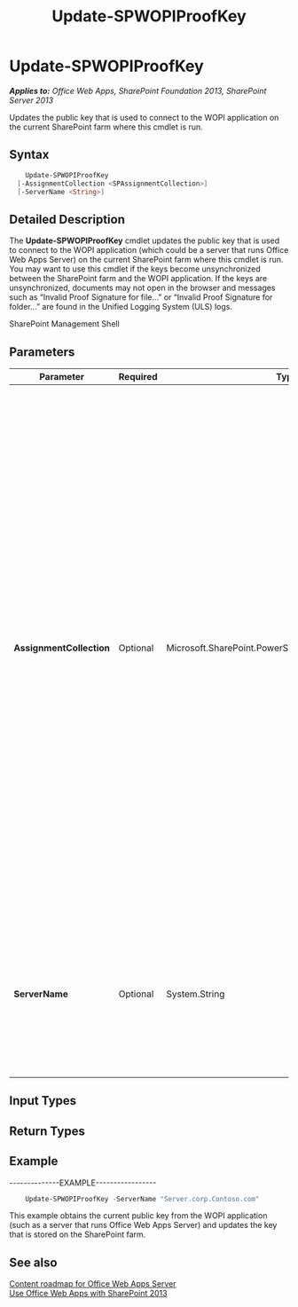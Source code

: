 ﻿---
title: Update-SPWOPIProofKey
TOCTitle: Update-SPWOPIProofKey
ms:assetid: fe7f3a87-082e-4a43-a5f3-7be41d8e91a3
ms:mtpsurl: https://technet.microsoft.com/en-us/library/JJ219460(v=office.15)
ms:contentKeyID: 48409088
ms.date: 10/13/2017
mtps_version: v=office.15
---

# Update-SPWOPIProofKey 

_**Applies to:** Office Web Apps, SharePoint Foundation 2013, SharePoint Server 2013_


Updates the public key that is used to connect to the WOPI application on the current SharePoint farm where this cmdlet is run.

## Syntax

```PowerShell
    Update-SPWOPIProofKey 
  [-AssignmentCollection <SPAssignmentCollection>] 
  [-ServerName <String>]
```

## Detailed Description

The **Update-SPWOPIProofKey** cmdlet updates the public key that is used to connect to the WOPI application (which could be a server that runs Office Web Apps Server) on the current SharePoint farm where this cmdlet is run. You may want to use this cmdlet if the keys become unsynchronized between the SharePoint farm and the WOPI application. If the keys are unsynchronized, documents may not open in the browser and messages such as “Invalid Proof Signature for file…” or “Invalid Proof Signature for folder...” are found in the Unified Logging System (ULS) logs.

SharePoint Management Shell

## Parameters


<table>
<colgroup>
<col style="width: 25%" />
<col style="width: 25%" />
<col style="width: 25%" />
<col style="width: 25%" />
</colgroup>
<thead>
<tr class="header">
<th>Parameter</th>
<th>Required</th>
<th>Type</th>
<th>Description</th>
</tr>
</thead>
<tbody>
<tr class="odd">
<td><p><strong>AssignmentCollection</strong></p></td>
<td><p>Optional</p></td>
<td><p>Microsoft.SharePoint.PowerShell.SPAssignmentCollection</p></td>
<td><p>Manages objects for the purpose of proper disposal. Use of objects, such as <strong>SPWeb</strong> or <strong>SPSite</strong>, can use large amounts of memory and use of these objects in Windows PowerShell scripts requires proper memory management. Using the <strong>SPAssignment</strong> object, you can assign objects to a variable and dispose of the objects after they are needed to free up memory. When <strong>SPWeb</strong>, <strong>SPSite</strong>, or <strong>SPSiteAdministration</strong> objects are used, the objects are automatically disposed of if an assignment collection or the <strong>Global</strong> parameter is not used.</p>

> [!NOTE]
> When the <STRONG>Global</STRONG> parameter is used, all objects are contained in the global store. If objects are not immediately used, or disposed of by using the <STRONG>Stop-SPAssignment</STRONG> command, an out-of-memory scenario can occur.

</td>
</tr>
<tr class="even">
<td><p><strong>ServerName</strong></p></td>
<td><p>Optional</p></td>
<td><p>System.String</p></td>
<td><p>Specifies the WOPI application to obtain the key from. This may be a server that runs Office Web Apps Server. If this parameter is missing, public keys for all WOPI applications which are connected to the current SharePoint farm, are updated.</p></td>
</tr>
</tbody>
</table>


## Input Types

## Return Types

## Example

\--------------EXAMPLE-----------------

```PowerShell
    Update-SPWOPIProofKey -ServerName "Server.corp.Contoso.com"
```

This example obtains the current public key from the WOPI application (such as a server that runs Office Web Apps Server) and updates the key that is stored on the SharePoint farm.

## See also


[Content roadmap for Office Web Apps Server](content-roadmap-for-office-web-apps-server.md)  
[Use Office Web Apps with SharePoint 2013](use-office-web-apps-with-sharepoint-2013.md)

